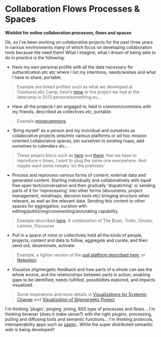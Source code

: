 Collaboration Flows Processes & Spaces
======================================

**Wishlist for online collaboration processes, flows and spaces**

Ok, so I've been working on collaborative projects for the past three years in various environments many of which focus on developing collaboration tools because the need them! What I imagine, what I dream of being able to do in practice is the following:

- Have my own personal profile with all the data necessary for authentication etc etc where I list my intentions, needs/wishes and what I have to share, portable.
> Example are linked profiles such as what we developed at OuishareLabs Camp, here's [mine](http://helenefi.github.io/) or the project we had at the labscamp in 2013 personalsomething.eu... 

- Have all the projects I am engaged in, held in common/commons with my friends, described as collectives etc, portable.
> Example [movecommons](http://movecommons.org)

- 'Bring myself' as a person and my invividual and ourselves as collaborative projects onto/into various platforms or ad hoc mission oriented collaborative spaces, pin ourselves to existing maps, add ourselves to calendars etc…
> These project blocs such as [here](http://edgeryders.eu/projects) and [there](http://labs.ouishare.net/projects), that we have to reproduce n times, I want to plug the same one everywhere. And maybe want some tweaks 'on the premises'

- Process and reprocess various forms of content, external data and generated content. Starting individually and collaboratively with liquid free open text/conversation and then gradually 'dispatching' or sending parts of it for 'reprocessing' into other forms (documents, project management, mindmaps, decision tools etc) bringing structure when relevant, as well as the relevant data. Sending this content to other spaces for aggregation, curation with editing/publishing/commenting/annotating capability. 
> Example described [here](https://github.com/HeleneFi/The_Project/blob/master/Conversation.to.Action-Pull.Platform.md). A combination of The Brain, Trello, Gincko, Loomio, Discourse

- Pull in a space of mine or collectively held all the kinds of people, projects, content and data to follow, aggregate and curate, and then send out, disseminate, activate.
> Example, a lighter version of the [pull platform described here](http://menemania.typepad.com/helene_finidori/2012/02/engaging-for-the-commons.html), or [Netention](http://www.slideshare.net/helenefinidori/introduction-to-netention)

- Visualize stigmergetic feedback and how parts of a whole can see the whole evolve, and the relationships between parts in action, enabling gaps to be identified, needs fulfilled, possibilities explored, and impacts visualized.
> Some inspirations and more details in [Visualizations for Systemic Change](https://github.com/HeleneFi/Holoptic-Borderspace-Visualization) and [Visualization of Stigmergetic Project](https://github.com/HeleneFi/VisuializingStigmergy)

I'm thinking 'plugin', pinging, pining, RSS type of processes and flows...
I'm thinking browser (does it make sense?) with the right plugins, processing, pulling and diffusing tools and semantic functions...
I'm thinking protocols, interoperability apps such as [zapier](https://zapier.com/)...While the super distributed semantic web is being developed? 
